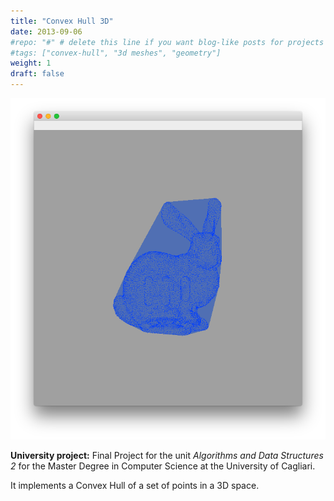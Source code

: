 ```yaml
---
title: "Convex Hull 3D"
date: 2013-09-06
#repo: "#" # delete this line if you want blog-like posts for projects
#tags: ["convex-hull", "3d meshes", "geometry"]
weight: 1
draft: false
---
```


![](/resources/portfolio-img/convex-hull.png)

**University project:** Final Project for the unit *Algorithms and Data Structures 2* for the Master Degree in Computer Science at the University of Cagliari.

It implements a Convex Hull of a set of points in a 3D space.

